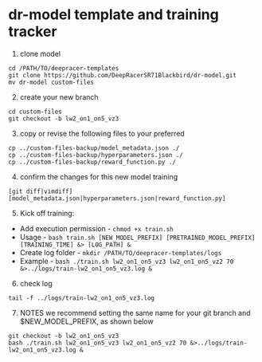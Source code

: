 # dr-model template and training tracker
1. clone model
```
cd /PATH/TO/deepracer-templates
git clone https://github.com/DeepRacerSR71Blackbird/dr-model.git
mv dr-model custom-files
```
2. create your new branch
```
cd custom-files
git checkout -b lw2_on1_on5_vz3
```
3. copy or revise the following files to your preferred
```
cp ../custom-files-backup/model_metadata.json ./
cp ../custom-files-backup/hyperparameters.json ./
cp ../custom-files-backup/reward_function.py ./
```
4.  confirm the changes for this new model training
```
[git diff|vimdiff] [model_metadata.json|hyperparameters.json|reward_function.py]
```
5. Kick off training:
  * Add execution permission - ```chmod +x train.sh```
  * Usage - ```bash train.sh [NEW_MODEL_PREFIX] [PRETRAINED_MODEL_PREFIX] [TRAINING_TIME] &> [LOG_PATH] &```
  * Create log folder - ```mkdir /PATH/TO/deepracer-templates/logs```
  * Example - ```bash ./train.sh lw2_on1_on5_vz3 lw2_on1_on5_vz2 70 &>../logs/train-lw2_on1_on5_vz3.log &```
6. check log
```
tail -f ../logs/train-lw2_on1_on5_vz3.log 
```
7. NOTES
we recommend setting the same name for your git branch and $NEW_MODEL_PREFIX, as shown below
```
git checkout -b lw2_on1_on5_vz3
bash ./train.sh lw2_on1_on5_vz3 lw2_on1_on5_vz2 70 &>../logs/train-lw2_on1_on5_vz3.log &
```